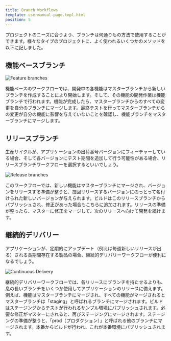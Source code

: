 ```yaml
---
title: Branch Workflows
template: usermanual-page.tmpl.html
position: 5
---
```


プロジェクトのニーズに合うよう、ブランチは何通りもの方法で使用することができます。様々なタイプのプロジェクトに、よく使われるいくつかのメソッドを以下に記しました。

## 機能ベースブランチ

![Feature branches][1]

機能ベースのワークフローでは、開発中の各機能はマスターブランチから新しいブランチを作成することにより開始します。そして、その機能の開発作業は機能ブランチで行われます。機能が完成したら、マスターブランチからのすべての変更を自分のブランチにマージします。最終テストを行ってマスターブランチからの変更が自分の機能に影響を与えていないことを確認し、機能ブランチをマスターブランチにマージします。

## リリースブランチ

生産サイクルが、アプリケーションの出荷番号バージョンにフィーチャーしている場合、そして各バージョンにテスト期間を追加して行う可能性がある場合、リリースブランチワークフローを選択するといいでしょう。

![Release branches][2]

このワークフローでは、新しい機能はマスターブランチにマージされ、バージョンをリリースする準備が整うと、毎回リリースするバージョンにのっとって名付けられた新しいバージョンが与えられます。ビルドはこのリリースブランチからパブリッシュされ、修正があった場合もこちらに追加されます。リリースの準備が整ったら、マスターに修正をマージして、次のリリースへ向けて開発を続けます。

## 継続的デリバリー

アプリケーションが、定期的にアップデート（例えば毎週新しいリリースが出る）される長期間存在する製品の場合、継続的デリバリーワークフローが便利になるでしょう。

![Continuous Delivery][3]

継続的デリバリーワークフローでは、各リリースにブランチを持たせるよりも、息の長いブランチをいくつか使用してアプリケーションのリリースに備えます。例えば、機能はマスターブランチにマージされ、すべての機能がマージされるとマスターブランチは「staging」と呼ばれるブランチにマージされます。ビルドはステージングからテストが行われるサンプル環境にパブリッシュされます。必要な修正がマスターにされると、再びステージングにマージされます。ステージングの準備が整うと、「prod（プロダクション）」と呼ばれる他のブランチにマージされます。本番からビルドが行われ、これが本番環境にパブリッシュされます。

[1]: /images/user-manual/version-control/branch-workflows/feature-branches.png
[2]: /images/user-manual/version-control/branch-workflows/release-branches.png
[3]: /images/user-manual/version-control/branch-workflows/continuous-delivery.png

